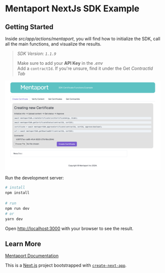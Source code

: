 

# Mentaport NextJs SDK Example

> 
## Getting Started

Inside *src/app/actions/mentaport*, you will find how to initialize the SDK, call all the main functions, and visualize the results.

>*SDK Version: `1.1.9`*
>
>Make sure to add your **API Key** in the *.env*  
> Add a `contractId`. If you're unsure, find it under the Get *ContractId Tab*
> <br/>
> 

![alt text](example-view.png)

Run the development server:
```bash
# install
npm install

# run
npm run dev
# or
yarn dev

```

Open [http://localhost:3000](http://localhost:3000) with your browser to see the result.


## Learn More
[Mentaport Documentation](https://docs.mentaport.com)

This is a [Next.js](https://nextjs.org) project bootstrapped with [`create-next-app`](https://nextjs.org/docs/app/api-reference/cli/create-next-app).